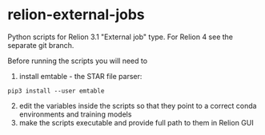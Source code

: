 # relion-external-jobs
Python scripts for Relion 3.1 "External job" type. For Relion 4 see the separate git branch.

Before running the scripts you will need to 

1. install emtable - the STAR file parser:

`pip3 install --user emtable`

2. edit the variables inside the scripts so that they point to a correct conda environments and training models
3. make the scripts executable and provide full path to them in Relion GUI
